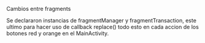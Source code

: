 Cambios entre fragments

Se declararon instancias de fragmentManager y 
fragmentTransaction, este ultimo para hacer uso de callback replace() 
todo esto en cada accion de los botones red y orange en el MainActivity. 

